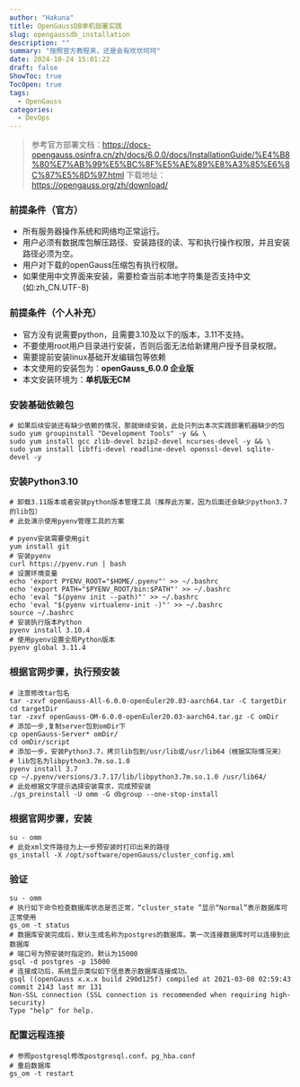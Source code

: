```yaml
---
author: "Hakuna"
title: OpenGaussDB单机部署实践
slug: opengaussdb_installation
description: ""
summary: "按照官方教程来，还是会有坎坎坷坷"
date: 2024-10-24 15:01:22
draft: false
ShowToc: true
TocOpen: true
tags:
  - OpenGauss
categories:
  - DevOps
---
```

> 参考官方部署文档：https://docs-opengauss.osinfra.cn/zh/docs/6.0.0/docs/InstallationGuide/%E4%B8%80%E7%AB%99%E5%BC%8F%E5%AE%89%E8%A3%85%E6%8C%87%E5%8D%97.html
> 下载地址：https://opengauss.org/zh/download/

### 前提条件（官方）
- 所有服务器操作系统和网络均正常运行。
- 用户必须有数据库包解压路径、安装路径的读、写和执行操作权限，并且安装路径必须为空。
- 用户对下载的openGauss压缩包有执行权限。
- 如果使用中文界面来安装，需要检查当前本地字符集是否支持中文(如:zh_CN.UTF-8)

### 前提条件（个人补充）
- 官方没有说需要python，且需要3.10及以下的版本，3.11不支持。
- 不要使用root用户目录进行安装，否则后面无法给新建用户授予目录权限。
- 需要提前安装linux基础开发编辑包等依赖
- 本文使用的安装包为：**openGauss_6.0.0 企业版**
- 本文安装环境为：**单机版无CM**

### 安装基础依赖包
```shell
# 如果后续安装还有缺少依赖的情况，那就继续安装，此处只列出本次实践部署机器缺少的包
sudo yum groupinstall "Development Tools" -y && \ 
sudo yum install gcc zlib-devel bzip2-devel ncurses-devel -y && \
sudo yum install libffi-devel readline-devel openssl-devel sqlite-devel -y
```

### 安装Python3.10
```shell
# 卸载3.11版本或者安装python版本管理工具（推荐此方案，因为后面还会缺少python3.7的lib包）
# 此处演示使用pyenv管理工具的方案

# pyenv安装需要使用git
yum install git
# 安装pyenv
curl https://pyenv.run | bash
# 设置环境变量
echo 'export PYENV_ROOT="$HOME/.pyenv"' >> ~/.bashrc
echo 'export PATH="$PYENV_ROOT/bin:$PATH"' >> ~/.bashrc
echo 'eval "$(pyenv init --path)"' >> ~/.bashrc
echo 'eval "$(pyenv virtualenv-init -)"' >> ~/.bashrc
source ~/.bashrc
# 安装执行版本Python
pyenv install 3.10.4
# 使用pyenv设置全局Python版本
pyenv global 3.11.4
```

### 根据官网步骤，执行预安装
```shell
# 注意修改tar包名
tar -zxvf openGauss-All-6.0.0-openEuler20.03-aarch64.tar -C targetDir
cd targetDir
tar -zxvf openGauss-OM-6.0.0-openEuler20.03-aarch64.tar.gz -C omDir
# 添加一步,复制server包到omDir下
cp openGauss-Server* omDir/
cd omDir/script
# 添加一步，安装Python3.7，拷贝lib包到/usr/lib或/usr/lib64（根据实际情况来）
# lib包名为libpython3.7m.so.1.0
pyenv install 3.7
cp ~/.pyenv/versions/3.7.17/lib/libpython3.7m.so.1.0 /usr/lib64/
# 此处根据文字提示选择安装需求，完成预安装
./gs_preinstall -U omm -G dbgroup --one-stop-install

```

### 根据官网步骤，安装
```shell
su - omm
# 此处xml文件路径为上一步预安装时打印出来的路径
gs_install -X /opt/software/openGauss/cluster_config.xml
```

### 验证
```shell
su - omm
# 执行如下命令检查数据库状态是否正常，“cluster_state ”显示“Normal”表示数据库可正常使用
gs_om -t status
# 数据库安装完成后，默认生成名称为postgres的数据库。第一次连接数据库时可以连接到此数据库
# 端口号为预安装时指定的，默认为15000
gsql -d postgres -p 15000
# 连接成功后，系统显示类似如下信息表示数据库连接成功。
gsql ((openGauss x.x.x build 290d125f) compiled at 2021-03-08 02:59:43 commit 2143 last mr 131
Non-SSL connection (SSL connection is recommended when requiring high-security)
Type "help" for help.
```

### 配置远程连接
```shell
# 参照postgresql修改postgresql.conf、pg_hba.conf
# 重启数据库
gs_om -t restart
```
